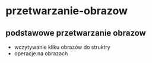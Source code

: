 # przetwarzanie-obrazow
## podstawowe przetwarzanie obrazow 
- wczytywanie kliku obrazów do struktry
- operacje na obrazach
